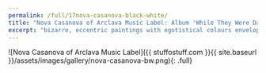 ```yaml
---
permalink: /full/17nova-casanova-black-white/
title: "Nova Casanova of Arclava Music Label: Album 'While They Were Dancing'"
excerpt: "bizarre, eccentric paintings with egotistical colours enveloping the sad, depressed characters within."
---
```


![Nova Casanova of Arclava Music Label]({{ stuffostuff.com }}{{ site.baseurl }}/assets/images/gallery/nova-casanova-bw.png){: .full}